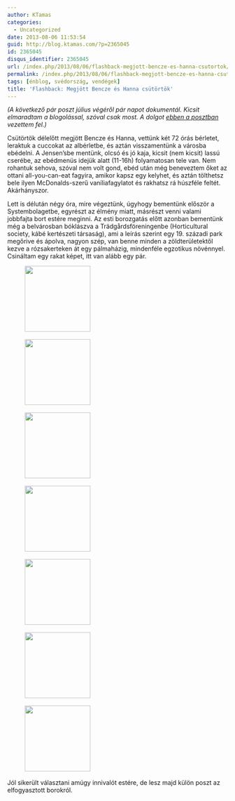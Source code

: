 ```yaml
---
author: KTamas
categories:
  - Uncategorized
date: 2013-08-06 11:53:54
guid: http://blog.ktamas.com/?p=2365045
id: 2365045
disqus_identifier: 2365045
url: /index.php/2013/08/06/flashback-megjott-bencze-es-hanna-csutortok/
permalink: /index.php/2013/08/06/flashback-megjott-bencze-es-hanna-csutortok/
tags: [énblog, svédország, vendégek]
title: 'Flashback: Megjött Bencze és Hanna csütörtök'
---
```


_(A következő pár poszt július végéről pár napot dokumentál. Kicsit elmaradtam a blogolással, szóval csak most. A dolgot [ebben a posztban](http://blog.ktamas.com/index.php/2013/07/25/allapotjelentes-es-wallander/) vezettem fel.)_

Csütörtök délelőtt megjött Bencze és Hanna, vettünk két 72 órás bérletet, leraktuk a cuccokat az albérletbe, és aztán visszamentünk a városba ebédelni. A Jensen&#8217;sbe mentünk, olcsó és jó kaja, kicsit (nem kicsit) lassú cserébe, az ebédmenüs idejük alatt (11-16h) folyamatosan tele van. Nem rohantuk sehova, szóval nem volt gond, ebéd után még beneveztem őket az ottani all-you-can-eat fagyira, amikor kapsz egy kelyhet, és aztán tölthetsz bele ilyen McDonalds-szerű vaníliafagylatot és rakhatsz rá húszféle feltét. Akárhányszor.

Lett is délután négy óra, mire végeztünk, úgyhogy bementünk először a Systembolagetbe, egyrészt az élmény miatt, másrészt venni valami jobbfajta bort estére meginni. Az esti borozgatás előtt azonban bementünk még a belvárosban bóklászva a Trädgårdsföreningenbe (Horticultural society, kábé kertészeti társaság), ami a leírás szerint egy 19. századi park megőrive és ápolva, nagyon szép, van benne minden a zöldterületektől kezve a rózsakerteken át egy pálmaházig, mindenféle egzotikus növénnyel. Csináltam egy rakat képet, itt van alább egy pár.

<div id='gallery-11' class='gallery galleryid-2365045 gallery-columns-2 gallery-size-thumbnail'>
  <figure class='gallery-item'> 
  
  <div class='gallery-icon landscape'>
    <a href='/wp-content/uploads/2013/07/e063f552f5cb11e2942f22000a9f140e_7.jpg'><img width="150" height="150" src="/wp-content/uploads/2013/07/e063f552f5cb11e2942f22000a9f140e_7-150x150.jpg" class="attachment-thumbnail size-thumbnail" alt="" srcset="/wp-content/uploads/2013/07/e063f552f5cb11e2942f22000a9f140e_7-150x150.jpg 150w, /wp-content/uploads/2013/07/e063f552f5cb11e2942f22000a9f140e_7-300x300.jpg 300w, /wp-content/uploads/2013/07/e063f552f5cb11e2942f22000a9f140e_7.jpg 612w" sizes="(max-width: 150px) 100vw, 150px" /></a>
  </div></figure><figure class='gallery-item'> 
  
  <div class='gallery-icon landscape'>
    <a href='/wp-content/uploads/2013/07/b73ecf22f5ca11e2b07922000a1fbd9b_7.jpg'><img width="150" height="150" src="/wp-content/uploads/2013/07/b73ecf22f5ca11e2b07922000a1fbd9b_7-150x150.jpg" class="attachment-thumbnail size-thumbnail" alt="" srcset="/wp-content/uploads/2013/07/b73ecf22f5ca11e2b07922000a1fbd9b_7-150x150.jpg 150w, /wp-content/uploads/2013/07/b73ecf22f5ca11e2b07922000a1fbd9b_7-300x300.jpg 300w, /wp-content/uploads/2013/07/b73ecf22f5ca11e2b07922000a1fbd9b_7.jpg 612w" sizes="(max-width: 150px) 100vw, 150px" /></a>
  </div></figure><figure class='gallery-item'> 
  
  <div class='gallery-icon landscape'>
    <a href='/wp-content/uploads/2013/07/92ca9cf2f5ca11e2b44322000a1f92df_7.jpg'><img width="150" height="150" src="/wp-content/uploads/2013/07/92ca9cf2f5ca11e2b44322000a1f92df_7-150x150.jpg" class="attachment-thumbnail size-thumbnail" alt="" srcset="/wp-content/uploads/2013/07/92ca9cf2f5ca11e2b44322000a1f92df_7-150x150.jpg 150w, /wp-content/uploads/2013/07/92ca9cf2f5ca11e2b44322000a1f92df_7-300x300.jpg 300w, /wp-content/uploads/2013/07/92ca9cf2f5ca11e2b44322000a1f92df_7.jpg 612w" sizes="(max-width: 150px) 100vw, 150px" /></a>
  </div></figure><figure class='gallery-item'> 
  
  <div class='gallery-icon landscape'>
    <a href='/wp-content/uploads/2013/07/5830fe6af5ca11e2b45022000a1fb3cd_7.jpg'><img width="150" height="150" src="/wp-content/uploads/2013/07/5830fe6af5ca11e2b45022000a1fb3cd_7-150x150.jpg" class="attachment-thumbnail size-thumbnail" alt="" srcset="/wp-content/uploads/2013/07/5830fe6af5ca11e2b45022000a1fb3cd_7-150x150.jpg 150w, /wp-content/uploads/2013/07/5830fe6af5ca11e2b45022000a1fb3cd_7-300x300.jpg 300w, /wp-content/uploads/2013/07/5830fe6af5ca11e2b45022000a1fb3cd_7.jpg 612w" sizes="(max-width: 150px) 100vw, 150px" /></a>
  </div></figure><figure class='gallery-item'> 
  
  <div class='gallery-icon landscape'>
    <a href='/wp-content/uploads/2013/07/47c9c9c6f5ca11e2b66f22000aa81a39_7.jpg'><img width="150" height="150" src="/wp-content/uploads/2013/07/47c9c9c6f5ca11e2b66f22000aa81a39_7-150x150.jpg" class="attachment-thumbnail size-thumbnail" alt="" srcset="/wp-content/uploads/2013/07/47c9c9c6f5ca11e2b66f22000aa81a39_7-150x150.jpg 150w, /wp-content/uploads/2013/07/47c9c9c6f5ca11e2b66f22000aa81a39_7-300x300.jpg 300w, /wp-content/uploads/2013/07/47c9c9c6f5ca11e2b66f22000aa81a39_7.jpg 612w" sizes="(max-width: 150px) 100vw, 150px" /></a>
  </div></figure><figure class='gallery-item'> 
  
  <div class='gallery-icon landscape'>
    <a href='/wp-content/uploads/2013/07/170e1cd8f5ca11e2a8c922000a1fc80c_7.jpg'><img width="150" height="150" src="/wp-content/uploads/2013/07/170e1cd8f5ca11e2a8c922000a1fc80c_7-150x150.jpg" class="attachment-thumbnail size-thumbnail" alt="" srcset="/wp-content/uploads/2013/07/170e1cd8f5ca11e2a8c922000a1fc80c_7-150x150.jpg 150w, /wp-content/uploads/2013/07/170e1cd8f5ca11e2a8c922000a1fc80c_7-300x300.jpg 300w, /wp-content/uploads/2013/07/170e1cd8f5ca11e2a8c922000a1fc80c_7.jpg 612w" sizes="(max-width: 150px) 100vw, 150px" /></a>
  </div></figure><figure class='gallery-item'> 
  
  <div class='gallery-icon landscape'>
    <a href='/wp-content/uploads/2013/07/dfce5e4af5c911e2926322000aaa0aa5_7.jpg'><img width="150" height="150" src="/wp-content/uploads/2013/07/dfce5e4af5c911e2926322000aaa0aa5_7-150x150.jpg" class="attachment-thumbnail size-thumbnail" alt="" srcset="/wp-content/uploads/2013/07/dfce5e4af5c911e2926322000aaa0aa5_7-150x150.jpg 150w, /wp-content/uploads/2013/07/dfce5e4af5c911e2926322000aaa0aa5_7-300x300.jpg 300w, /wp-content/uploads/2013/07/dfce5e4af5c911e2926322000aaa0aa5_7.jpg 612w" sizes="(max-width: 150px) 100vw, 150px" /></a>
  </div></figure>
</div>

Jól sikerült választani amúgy innivalót estére, de lesz majd külön poszt az elfogyasztott borokról.
